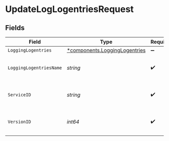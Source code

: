# UpdateLogLogentriesRequest


## Fields

| Field                                                                         | Type                                                                          | Required                                                                      | Description                                                                   | Example                                                                       |
| ----------------------------------------------------------------------------- | ----------------------------------------------------------------------------- | ----------------------------------------------------------------------------- | ----------------------------------------------------------------------------- | ----------------------------------------------------------------------------- |
| `LoggingLogentries`                                                           | [*components.LoggingLogentries](../../models/components/logginglogentries.md) | :heavy_minus_sign:                                                            | N/A                                                                           |                                                                               |
| `LoggingLogentriesName`                                                       | *string*                                                                      | :heavy_check_mark:                                                            | The name for the real-time logging configuration.                             | test-log-endpoint                                                             |
| `ServiceID`                                                                   | *string*                                                                      | :heavy_check_mark:                                                            | Alphanumeric string identifying the service.                                  | SU1Z0isxPaozGVKXdv0eY                                                         |
| `VersionID`                                                                   | *int64*                                                                       | :heavy_check_mark:                                                            | Integer identifying a service version.                                        | 1                                                                             |